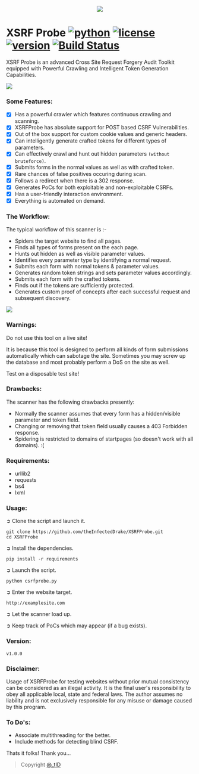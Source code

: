 <p align="middle"><img src='https://i.imgur.com/b7SnRvX.png' /></p>  

# XSRF Probe [![python](https://img.shields.io/badge/Python-2.7-green.svg?style=style=flat-square)](https://www.python.org/downloads/)  [![license](https://img.shields.io/badge/License-GPLv3-orange.svg?style=style=flat-square)](https://github.com/theinfecteddrake/XSRFProbe/blob/master/LICENSE) [![version](https://img.shields.io/badge/Version-v1.0-blue.svg?style=style=flat-square)](https://github.com/theinfecteddrake/XSRFProbe/blob/master/README.md#version) [![Build Status](https://travis-ci.org/theInfectedDrake/XSRFProbe.svg?branch=master)](https://travis-ci.org/theInfectedDrake/XSRFProbe)

XSRF Probe is an advanced Cross Site Request Forgery Audit Toolkit equipped with Powerful Crawling and Intelligent Token Generation Capabilities.

<img src="https://i.imgur.com/HTz6EDY.png" />

### Some Features:

- [x] Has a powerful crawler which features continuous crawling and scanning.
- [x] XSRFProbe has absolute support for POST based CSRF Vulnerabilities.
- [x] Out of the box support for custom cookie values and generic headers.
- [x] Can intelligently generate crafted tokens for different types of parameters.
- [x] Can effectively crawl and hunt out hidden parameters `(without bruteforce)`.
- [x] Submits forms in the normal values as well as with crafted token.
- [x] Rare chances of false positives occuring during scan.
- [x] Follows a redirect when there is a 302 response.
- [x] Generates PoCs for both exploitable and non-exploitable CSRFs.
- [x] Has a user-friendly interaction environment.
- [x] Everything is automated on demand.

### The Workflow:

The typical workflow of this scanner is :-

- Spiders the target website to find all pages.
- Finds all types of forms present on the each page.
- Hunts out hidden as well as visible parameter values.
- Identifies every parameter type by identifying a normal request.
- Submits each form with normal tokens & parameter values.
- Generates random token strings and sets parameter values accordingly.
- Submits each form with the crafted tokens.
- Finds out if the tokens are sufficiently protected.
- Generates custom proof of concepts after each successful request and subsequent discovery.

<img src="https://i.imgur.com/a2va9wh.gif" />

### Warnings:

Do not use this tool on a live site!

It is because this tool is designed to perform all kinds of form submissions automatically which can sabotage the site. Sometimes you may screw up the database and most probably perform a DoS on the site as well.

Test on a disposable test site!

### Drawbacks:
The scanner has the following drawbacks presently:

- Normally the scanner assumes that every form has a hidden/visible parameter and token field.
- Changing or removing that token field usually causes a 403 Forbidden response.
- Spidering is restricted to domains of startpages (so doesn't work with all domains). :(

### Requirements:

- urllib2
- requests
- bs4
- lxml

### Usage:

➲ Clone the script and launch it.
```
git clone https://github.com/theInfectedDrake/XSRFProbe.git
cd XSRFProbe
```
➲ Install the dependencies.
```
pip install -r requirements
```
➲ Launch the script.
```
python csrfprobe.py
```
➲ Enter the website target.
```
http://examplesite.com
```
➲ Let the scanner load up.

➲ Keep track of PoCs which may appear (if a bug exists).

### Version:
```
v1.0.0
```

### Disclaimer:
Usage of XSRFProbe for testing websites without prior mutual consistency can be considered as an illegal activity. It is the final user's responsibility to obey all applicable local, state and federal laws. The author assumes no liability and is not exclusively responsible for any misuse or damage caused by this program.

### To Do's:
- Associate multithreading for the better.
- Include methods for detecting blind CSRF. 

Thats it folks! Thank you...

> Copyright [@_tID](https://www.twitter.com/infecteddrake)

